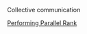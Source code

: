 Collective communication

[Performing Parallel Rank](https://mpitutorial.com/tutorials/performing-parallel-rank-with-mpi/)